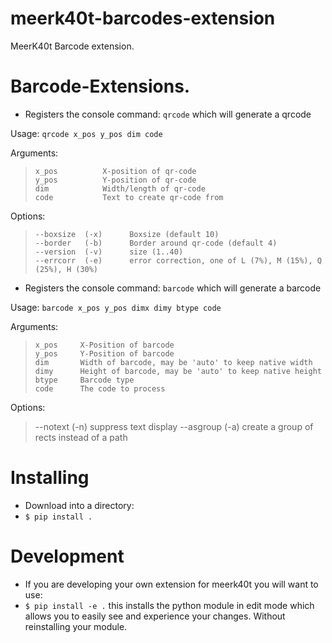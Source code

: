 # meerk40t-barcodes-extension
MeerK40t Barcode extension.


# Barcode-Extensions.

* Registers the console command: `qrcode` which will generate a qrcode

Usage:    `qrcode x_pos y_pos dim code`

Arguments:
>     x_pos          X-position of qr-code
>     y_pos          Y-position of qr-code
>     dim            Width/length of qr-code
>     code           Text to create qr-code from

Options:
>     --boxsize  (-x)      Boxsize (default 10)
>     --border   (-b)      Border around qr-code (default 4)
>     --version  (-v)      size (1..40)
>     --errcorr  (-e)      error correction, one of L (7%), M (15%), Q (25%), H (30%)

* Registers the console command: `barcode` which will generate a barcode

Usage:    `barcode x_pos y_pos dimx dimy btype code`

Arguments:
>     x_pos     X-Position of barcode
>     y_pos     Y-Position of barcode
>     dim       Width of barcode, may be 'auto' to keep native width
>     dimy      Height of barcode, may be 'auto' to keep native height
>     btype     Barcode type
>     code      The code to process

 Options:
 >    --notext  (-n)      suppress text display
 >    --asgroup (-a)      create a group of rects instead of a path

# Installing

* Download into a directory:
* `$ pip install .`

# Development

* If you are developing your own extension for meerk40t you will want to use:
* `$ pip install -e .` this installs the python module in edit mode which allows you to easily see and experience your changes. Without reinstalling your module.
